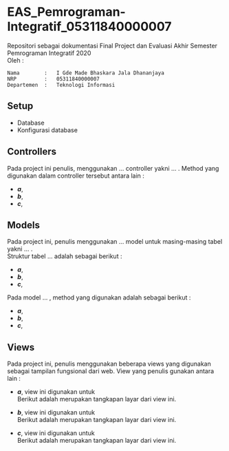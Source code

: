 # EAS_Pemrograman-Integratif_05311840000007
Repositori sebagai dokumentasi Final Project dan Evaluasi Akhir Semester Pemrograman Integratif 2020 \
Oleh : 
```
Nama        :   I Gde Made Bhaskara Jala Dhananjaya 
NRP         :   05311840000007 
Departemen  :   Teknologi Informasi
```

## Setup
- Database
- Konfigurasi database

## Controllers
Pada project ini penulis, menggunakan ... controller yakni ... . Method yang digunakan dalam controller tersebut antara lain :
- ***a***,
- ***b***,
- ***c***,

## Models
Pada project ini, penulis menggunakan ... model untuk masing-masing tabel yakni ... . \
Struktur tabel ... adalah sebagai berikut :
- ***a***, 
- ***b***,
- ***c***,

Pada model ... , method yang digunakan adalah sebagai berikut :
- ***a***,
- ***b***,
- ***c***,

## Views
Pada project ini, penulis menggunakan beberapa views yang digunakan sebagai tampilan fungsional dari web. View yang penulis gunakan antara lain :
- ***a***, view ini digunakan untuk \
Berikut adalah merupakan tangkapan layar dari view ini.
![]()

- ***b***, view ini digunakan untuk \
Berikut adalah merupakan tangkapan layar dari view ini.
![]()

- ***c***, view ini digunakan untuk \
Berikut adalah merupakan tangkapan layar dari view ini.
![]()

